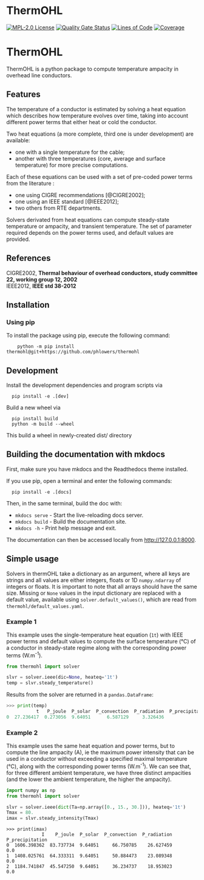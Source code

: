 <!--
SPDX-FileCopyrightText: 2025 RTE (https://www.rte-france.com)

This Source Code Form is subject to the terms of the Mozilla Public
License, v. 2.0. If a copy of the MPL was not distributed with this
file, You can obtain one at http://mozilla.org/MPL/2.0/.
SPDX-License-Identifier: MPL-2.0
-->

# ThermOHL

[![MPL-2.0 License](https://img.shields.io/badge/license-MPL_2.0-blue.svg)](https://www.mozilla.org/en-US/MPL/2.0/)
[![Quality Gate Status](https://sonarcloud.io/api/project_badges/measure?project=phlowers_thermohl&metric=alert_status)](https://sonarcloud.io/summary/new_code?id=phlowers_thermohl)
[![Lines of Code](https://sonarcloud.io/api/project_badges/measure?project=phlowers_thermohl&metric=ncloc)](https://sonarcloud.io/summary/new_code?id=phlowers_thermohl)
[![Coverage](https://sonarcloud.io/api/project_badges/measure?project=phlowers_thermohl&metric=coverage)](https://sonarcloud.io/summary/new_code?id=phlowers_thermohl)

[TODO : Include index.md here]: #
# ThermOHL

ThermOHL is a python package to compute temperature ampacity in overhead line conductors.

## Features

The temperature of a conductor is estimated by solving a heat equation which describes how temperature evolves over
time, taking into account different power terms that either heat or cold the conductor.

Two heat equations (a more complete, third one is under development) are available:

* one with a single temperature for the cable;
* another with three temperatures (core, average and surface temperature) for more precise computations.

Each of these equations can be used with a set of pre-coded power terms from the literature :

[TODO : find a clean way to include references (maybe a dedicated page?)]: #

* one using CIGRE recommendations [@CIGRE2002];  
* one using an IEEE standard [@IEEE2012];  
* two others from RTE departments.

Solvers derivated from heat equations can compute steady-state temperature or ampacity, and transient temperature. The
set of parameter required depends on the power terms used, and default values are provided.

## References
CIGRE2002, **Thermal behaviour of overhead conductors, study committee 22, working group 12, 2002**  
IEEE2012, **IEEE std 38-2012**


## Installation

### Using pip

To install the package using pip, execute the following command:

```shell
    python -m pip install thermohl@git+https://github.com/phlowers/thermohl
```

## Development

Install the development dependencies and program scripts via

```shell
  pip install -e .[dev]
```

Build a new wheel via

```shell
  pip install build
  python -m build --wheel
```

This build a wheel in newly-created dist/ directory

## Building the documentation with mkdocs

First, make sure you have mkdocs and the Readthedocs theme installed.

If you use pip, open a terminal and enter the following commands:

```shell 
  pip install -e .[docs]
```

Then, in the same terminal, build the doc with:

* `mkdocs serve` - Start the live-reloading docs server.
* `mkdocs build` - Build the documentation site.
* `mkdocs -h` - Print help message and exit.

The documentation can then be accessed locally from http://127.0.0.1:8000.

## Simple usage

Solvers in thermOHL take a dictionary as an argument, where all keys are strings and all values are either integers,
floats or 1D `numpy.ndarray` of integers or floats. It is important to note that all arrays should have the same size.
Missing or `None` values in the input dictionary are replaced with a default value, available using
`solver.default_values()`, which are read from `thermohl/default_values.yaml`.

### Example 1

This example uses the single-temperature heat equation (`1t`) with IEEE power terms and default values to compute the
surface temperature (°C) of a conductor in steady-state regime along with the corresponding power terms (W.m<sup>-1</sup>).

```python
from thermohl import solver

slvr = solver.ieee(dic=None, heateq='1t')
temp = slvr.steady_temperature() 
```

Results from the solver are returned in a `pandas.DataFrame`:

``` python
>>> print(temp)
           t   P_joule  P_solar  P_convection  P_radiation  P_precipitation
0  27.236417  0.273056  9.64051      6.587129     3.326436              0.0
```

### Example 2

This example uses the same heat equation and power terms, but to compute the line ampacity (A), ie the maximum power 
intensity that can be used in a conductor without exceeding a specified maximal temperature (°C), along with the 
corresponding power terms (W.m<sup>-1</sup>). We can see that, for three different ambient temperature, we have three
distinct ampacities (and the lower the ambient temperature, the higher the ampacity).

```python
import numpy as np
from thermohl import solver

slvr = solver.ieee(dict(Ta=np.array([0., 15., 30.])), heateq='1t')
Tmax = 80.
imax = slvr.steady_intensity(Tmax)
```

```
>>> print(imax)
             I    P_joule  P_solar  P_convection  P_radiation  P_precipitation
0  1606.398362  83.737734  9.64051     66.750785    26.627459              0.0
1  1408.025761  64.333311  9.64051     50.884473    23.089348              0.0
2  1184.741847  45.547250  9.64051     36.234737    18.953023              0.0
```
